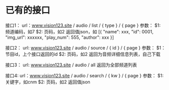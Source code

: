# 已有的接口

接口1：
url：www.vision123.site / audio / list / { type } / { page }
参数：
$1: 频道编码，如7
$2: 页码，如2
返回值json，如
[{ "name": xxx, "id": 0001, "img_url": xxxxxx, "play_num": 555, "author": xxx }]

接口2：
url: www.vision123.site / audio / source / { id } / { page }
参数：
$1：节目id，上个接口返回的id
$2: 页码，如2
返回为音频详细信息列表，自己下载

接口3：
url: www.vision123.site / audio / all
返回为全部频道列表

接口4:
url：www.vision123.site / audio / search / { kw } / { page }
参数：
$1: 关键字，如cnm
$2: 页码，如2
返回值json